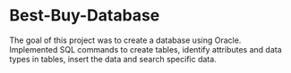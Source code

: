 # Best-Buy-Database
The goal of this project was to create a database using Oracle. Implemented SQL commands
to create tables, identify attributes and data types in tables, insert the data and
search specific data.
